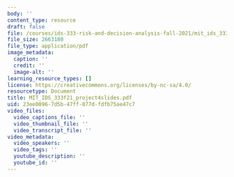 ```yaml
---
body: ''
content_type: resource
draft: false
file: /courses/ids-333-risk-and-decision-analysis-fall-2021/mit_ids_333f21_project4slides.pdf
file_size: 2663180
file_type: application/pdf
image_metadata:
  caption: ''
  credit: ''
  image-alt: ''
learning_resource_types: []
license: https://creativecommons.org/licenses/by-nc-sa/4.0/
resourcetype: Document
title: MIT_IDS_333f21_project4slides.pdf
uid: 23ee0096-7d5b-47ff-877d-fdfb75ae47c7
video_files:
  video_captions_file: ''
  video_thumbnail_file: ''
  video_transcript_file: ''
video_metadata:
  video_speakers: ''
  video_tags: ''
  youtube_description: ''
  youtube_id: ''
---
```

